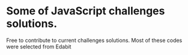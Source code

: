 # Some of JavaScript challenges solutions.

Free to contribute to current challenges solutions. Most of these codes were selected from Edabit
